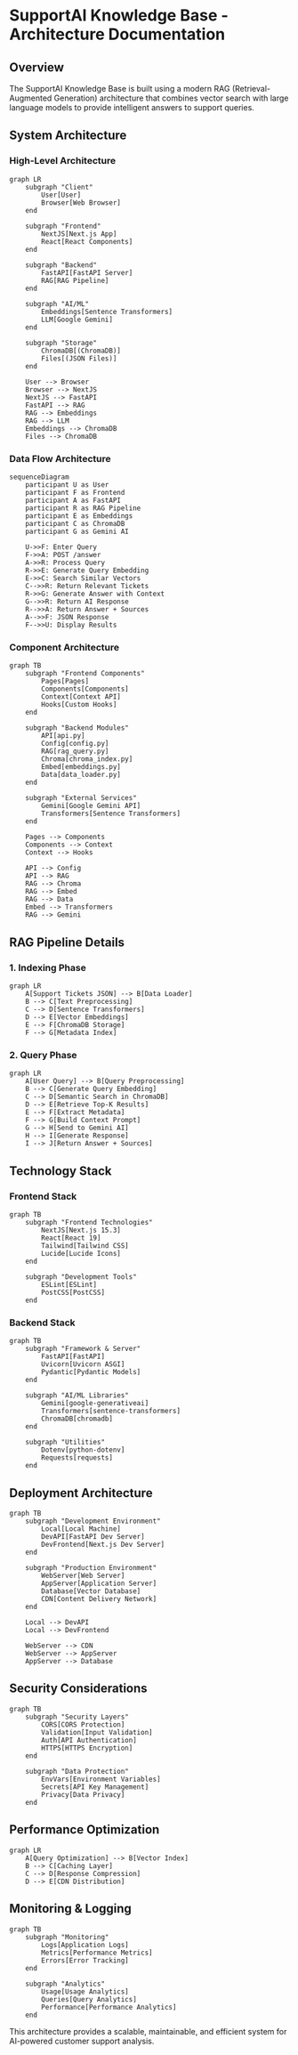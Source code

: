 # SupportAI Knowledge Base - Architecture Documentation

## Overview

The SupportAI Knowledge Base is built using a modern RAG (Retrieval-Augmented Generation) architecture that combines vector search with large language models to provide intelligent answers to support queries.

## System Architecture

### High-Level Architecture

```mermaid
graph LR
    subgraph "Client"
        User[User]
        Browser[Web Browser]
    end
    
    subgraph "Frontend"
        NextJS[Next.js App]
        React[React Components]
    end
    
    subgraph "Backend"
        FastAPI[FastAPI Server]
        RAG[RAG Pipeline]
    end
    
    subgraph "AI/ML"
        Embeddings[Sentence Transformers]
        LLM[Google Gemini]
    end
    
    subgraph "Storage"
        ChromaDB[(ChromaDB)]
        Files[(JSON Files)]
    end
    
    User --> Browser
    Browser --> NextJS
    NextJS --> FastAPI
    FastAPI --> RAG
    RAG --> Embeddings
    RAG --> LLM
    Embeddings --> ChromaDB
    Files --> ChromaDB
```

### Data Flow Architecture

```mermaid
sequenceDiagram
    participant U as User
    participant F as Frontend
    participant A as FastAPI
    participant R as RAG Pipeline
    participant E as Embeddings
    participant C as ChromaDB
    participant G as Gemini AI
    
    U->>F: Enter Query
    F->>A: POST /answer
    A->>R: Process Query
    R->>E: Generate Query Embedding
    E->>C: Search Similar Vectors
    C-->>R: Return Relevant Tickets
    R->>G: Generate Answer with Context
    G-->>R: Return AI Response
    R-->>A: Return Answer + Sources
    A-->>F: JSON Response
    F-->>U: Display Results
```

### Component Architecture

```mermaid
graph TB
    subgraph "Frontend Components"
        Pages[Pages]
        Components[Components]
        Context[Context API]
        Hooks[Custom Hooks]
    end
    
    subgraph "Backend Modules"
        API[api.py]
        Config[config.py]
        RAG[rag_query.py]
        Chroma[chroma_index.py]
        Embed[embeddings.py]
        Data[data_loader.py]
    end
    
    subgraph "External Services"
        Gemini[Google Gemini API]
        Transformers[Sentence Transformers]
    end
    
    Pages --> Components
    Components --> Context
    Context --> Hooks
    
    API --> Config
    API --> RAG
    RAG --> Chroma
    RAG --> Embed
    RAG --> Data
    Embed --> Transformers
    RAG --> Gemini
```

## RAG Pipeline Details

### 1. Indexing Phase

```mermaid
graph LR
    A[Support Tickets JSON] --> B[Data Loader]
    B --> C[Text Preprocessing]
    C --> D[Sentence Transformers]
    D --> E[Vector Embeddings]
    E --> F[ChromaDB Storage]
    F --> G[Metadata Index]
```

### 2. Query Phase

```mermaid
graph LR
    A[User Query] --> B[Query Preprocessing]
    B --> C[Generate Query Embedding]
    C --> D[Semantic Search in ChromaDB]
    D --> E[Retrieve Top-K Results]
    E --> F[Extract Metadata]
    F --> G[Build Context Prompt]
    G --> H[Send to Gemini AI]
    H --> I[Generate Response]
    I --> J[Return Answer + Sources]
```

## Technology Stack

### Frontend Stack

```mermaid
graph TB
    subgraph "Frontend Technologies"
        NextJS[Next.js 15.3]
        React[React 19]
        Tailwind[Tailwind CSS]
        Lucide[Lucide Icons]
    end
    
    subgraph "Development Tools"
        ESLint[ESLint]
        PostCSS[PostCSS]
    end
```

### Backend Stack

```mermaid
graph TB
    subgraph "Framework & Server"
        FastAPI[FastAPI]
        Uvicorn[Uvicorn ASGI]
        Pydantic[Pydantic Models]
    end
    
    subgraph "AI/ML Libraries"
        Gemini[google-generativeai]
        Transformers[sentence-transformers]
        ChromaDB[chromadb]
    end
    
    subgraph "Utilities"
        Dotenv[python-dotenv]
        Requests[requests]
    end
```

## Deployment Architecture

```mermaid
graph TB
    subgraph "Development Environment"
        Local[Local Machine]
        DevAPI[FastAPI Dev Server]
        DevFrontend[Next.js Dev Server]
    end
    
    subgraph "Production Environment"
        WebServer[Web Server]
        AppServer[Application Server]
        Database[Vector Database]
        CDN[Content Delivery Network]
    end
    
    Local --> DevAPI
    Local --> DevFrontend
    
    WebServer --> CDN
    WebServer --> AppServer
    AppServer --> Database
```

## Security Considerations

```mermaid
graph TB
    subgraph "Security Layers"
        CORS[CORS Protection]
        Validation[Input Validation]
        Auth[API Authentication]
        HTTPS[HTTPS Encryption]
    end
    
    subgraph "Data Protection"
        EnvVars[Environment Variables]
        Secrets[API Key Management]
        Privacy[Data Privacy]
    end
```

## Performance Optimization

```mermaid
graph LR
    A[Query Optimization] --> B[Vector Index]
    B --> C[Caching Layer]
    C --> D[Response Compression]
    D --> E[CDN Distribution]
```

## Monitoring & Logging

```mermaid
graph TB
    subgraph "Monitoring"
        Logs[Application Logs]
        Metrics[Performance Metrics]
        Errors[Error Tracking]
    end
    
    subgraph "Analytics"
        Usage[Usage Analytics]
        Queries[Query Analytics]
        Performance[Performance Analytics]
    end
```

This architecture provides a scalable, maintainable, and efficient system for AI-powered customer support analysis.
